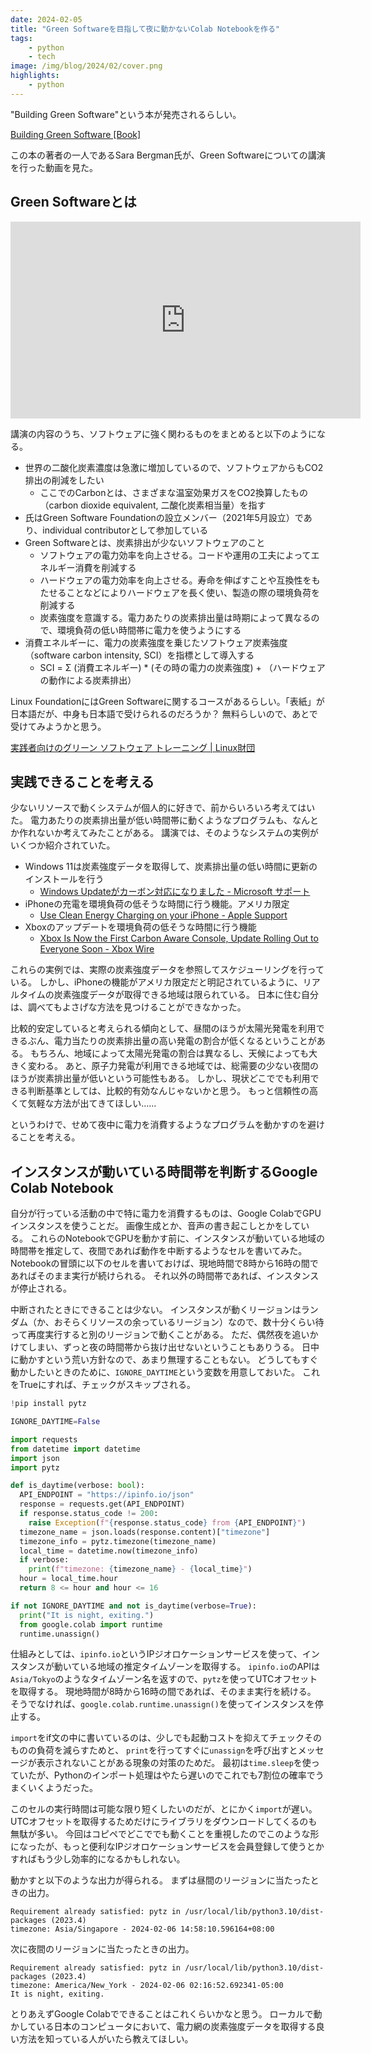 ```yaml
---
date: 2024-02-05
title: "Green Softwareを目指して夜に動かないColab Notebookを作る"
tags:
    - python
    - tech
image: /img/blog/2024/02/cover.png
highlights:
    - python
---
```


"Building Green Software"という本が発売されるらしい。

[Building Green Software [Book]](https://www.oreilly.com/library/view/building-green-software/9781098150617/)


この本の著者の一人であるSara Bergman氏が、Green Softwareについての講演を行った動画を見た。

## Green Softwareとは

<iframe width="560" height="315" src="https://www.youtube.com/embed/_lYT-knNMTI?si=ba1Z_UT10cQ3jn6s" title="YouTube video player" frameborder="0" allow="accelerometer; autoplay; clipboard-write; encrypted-media; gyroscope; picture-in-picture; web-share" allowfullscreen></iframe>

講演の内容のうち、ソフトウェアに強く関わるものをまとめると以下のようになる。

- 世界の二酸化炭素濃度は急激に増加しているので、ソフトウェアからもCO2排出の削減をしたい
  - ここでのCarbonとは、さまざまな温室効果ガスをCO2換算したもの（carbon dioxide equivalent, 二酸化炭素相当量）を指す
- 氏はGreen Software Foundationの設立メンバー（2021年5月設立）であり、individual contributorとして参加している
- Green Softwareとは、炭素排出が少ないソフトウェアのこと
  - ソフトウェアの電力効率を向上させる。コードや運用の工夫によってエネルギー消費を削減する
  - ハードウェアの電力効率を向上させる。寿命を伸ばすことや互換性をもたせることなどによりハードウェアを長く使い、製造の際の環境負荷を削減する
  - 炭素強度を意識する。電力あたりの炭素排出量は時期によって異なるので、環境負荷の低い時間帯に電力を使うようにする
- 消費エネルギーに、電力の炭素強度を乗じたソフトウェア炭素強度（software carbon intensity, SCI）を指標として導入する
  - SCI = Σ (消費エネルギー) * (その時の電力の炭素強度) + （ハードウェアの動作による炭素排出）

Linux FoundationにはGreen Softwareに関するコースがあるらしい。「表紙」が日本語だが、中身も日本語で受けられるのだろうか？
無料らしいので、あとで受けてみようかと思う。

[実践者向けのグリーン ソフトウェア トレーニング | Linux財団](https://training.linuxfoundation.org/ja/training/green-software-for-practitioners-lfc131/)

## 実践できることを考える

少ないリソースで動くシステムが個人的に好きで、前からいろいろ考えてはいた。
電力あたりの炭素排出量が低い時間帯に動くようなプログラムも、なんとか作れないか考えてみたことがある。
講演では、そのようなシステムの実例がいくつか紹介されていた。

- Windows 11は炭素強度データを取得して、炭素排出量の低い時間に更新のインストールを行う
  - [Windows Updateがカーボン対応になりました - Microsoft サポート](https://support.microsoft.com/ja-jp/windows/windows-update%E3%81%8C%E3%82%AB%E3%83%BC%E3%83%9C%E3%83%B3%E5%AF%BE%E5%BF%9C%E3%81%AB%E3%81%AA%E3%82%8A%E3%81%BE%E3%81%97%E3%81%9F-a53f39bc-5531-4bb1-9e78-db38d7a6df20)
- iPhoneの充電を環境負荷の低そうな時間に行う機能。アメリカ限定
  - [Use Clean Energy Charging on your iPhone - Apple Support](https://support.apple.com/en-us/108068)
- Xboxのアップデートを環境負荷の低そうな時間に行う機能
  - [Xbox Is Now the First Carbon Aware Console, Update Rolling Out to Everyone Soon - Xbox Wire](https://news.xbox.com/en-us/2023/01/11/xbox-carbon-aware-console-sustainability/)

これらの実例では、実際の炭素強度データを参照してスケジューリングを行っている。
しかし、iPhoneの機能がアメリカ限定だと明記されているように、リアルタイムの炭素強度データが取得できる地域は限られている。
日本に住む自分は、調べてもよさげな方法を見つけることができなかった。

比較的安定していると考えられる傾向として、昼間のほうが太陽光発電を利用できるぶん、電力当たりの炭素排出量の高い発電の割合が低くなるということがある。
もちろん、地域によって太陽光発電の割合は異なるし、天候によっても大きく変わる。
あと、原子力発電が利用できる地域では、総需要の少ない夜間のほうが炭素排出量が低いという可能性もある。
しかし、現状どこででも利用できる判断基準としては、比較的有効なんじゃないかと思う。
もっと信頼性の高くて気軽な方法が出てきてほしい……

というわけで、せめて夜中に電力を消費するようなプログラムを動かすのを避けることを考える。

## インスタンスが動いている時間帯を判断するGoogle Colab Notebook

自分が行っている活動の中で特に電力を消費するものは、Google ColabでGPUインスタンスを使うことだ。
画像生成とか、音声の書き起こしとかをしている。
これらのNotebookでGPUを動かす前に、インスタンスが動いている地域の時間帯を推定して、夜間であれば動作を中断するようなセルを書いてみた。
Notebookの冒頭に以下のセルを書いておけば、現地時間で8時から16時の間であればそのまま実行が続けられる。
それ以外の時間帯であれば、インスタンスが停止される。

中断されたときにできることは少ない。
インスタンスが動くリージョンはランダム（か、おそらくリソースの余っているリージョン）なので、数十分くらい待って再度実行すると別のリージョンで動くことがある。
ただ、偶然夜を追いかけてしまい、ずっと夜の時間帯から抜け出せないということもありうる。
日中に動かすという荒い方針なので、あまり無理することもない。
どうしてもすぐ動かしたいときのために、`IGNORE_DAYTIME`という変数を用意しておいた。
これをTrueにすれば、チェックがスキップされる。

```python
!pip install pytz

IGNORE_DAYTIME=False

import requests
from datetime import datetime
import json
import pytz

def is_daytime(verbose: bool):
  API_ENDPOINT = "https://ipinfo.io/json"
  response = requests.get(API_ENDPOINT)
  if response.status_code != 200:
    raise Exception(f"{response.status_code} from {API_ENDPOINT}")
  timezone_name = json.loads(response.content)["timezone"]
  timezone_info = pytz.timezone(timezone_name)
  local_time = datetime.now(timezone_info)
  if verbose:
    print(f"timezone: {timezone_name} - {local_time}")
  hour = local_time.hour
  return 8 <= hour and hour <= 16

if not IGNORE_DAYTIME and not is_daytime(verbose=True):
  print("It is night, exiting.")
  from google.colab import runtime
  runtime.unassign()
```

仕組みとしては、`ipinfo.io`というIPジオロケーションサービスを使って、インスタンスが動いている地域の推定タイムゾーンを取得する。
`ipinfo.io`のAPIは`Asia/Tokyo`のようなタイムゾーン名を返すので、`pytz`を使ってUTCオフセットを取得する。
現地時間が8時から16時の間であれば、そのまま実行を続ける。
そうでなければ、`google.colab.runtime.unassign()`を使ってインスタンスを停止する。

`import`をif文の中に書いているのは、少しでも起動コストを抑えてチェックそのものの負荷を減らすためと、
`print`を行ってすぐに`unassign`を呼び出すとメッセージが表示されないことがある現象の対策のためだ。
最初は`time.sleep`を使っていたが、Pythonのインポート処理はやたら遅いのでこれでも7割位の確率でうまくいくようだった。

このセルの実行時間は可能な限り短くしたいのだが、とにかく`import`が遅い。
UTCオフセットを取得するためだけにライブラリをダウンロードしてくるのも無駄が多い。
今回はコピペでどこででも動くことを重視したのでこのような形になったが、もっと便利なIPジオロケーションサービスを会員登録して使うとかすればもう少し効率的になるかもしれない。

動かすと以下のような出力が得られる。
まずは昼間のリージョンに当たったときの出力。

```
Requirement already satisfied: pytz in /usr/local/lib/python3.10/dist-packages (2023.4)
timezone: Asia/Singapore - 2024-02-06 14:58:10.596164+08:00
```

次に夜間のリージョンに当たったときの出力。

```
Requirement already satisfied: pytz in /usr/local/lib/python3.10/dist-packages (2023.4)
timezone: America/New_York - 2024-02-06 02:16:52.692341-05:00
It is night, exiting.
```

とりあえずGoogle Colabでできることはこれくらいかなと思う。
ローカルで動かしている日本のコンピュータにおいて、電力網の炭素強度データを取得する良い方法を知っている人がいたら教えてほしい。
